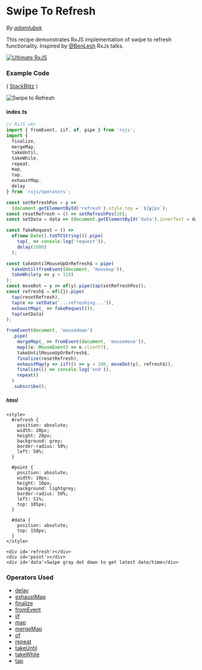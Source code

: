 # Swipe To Refresh

_By [adamlubek](https://github.com/adamlubek)_

This recipe demonstrates RxJS implementation of swipe to refresh functionality.
Inspired by [@BenLesh](https://twitter.com/BenLesh) RxJs talks.

[![Ultimate RxJS](https://drive.google.com/uc?export=view&id=1qq2-q-eVe-F_-d0eSvTyqaGRjpfLDdJz 'Ultimate RxJS')](https://ultimatecourses.com/courses/rxjs?ref=4)

### Example Code

(
[StackBlitz](https://stackblitz.com/edit/rxjs-refresh?file=index.ts&devtoolsheight=40)
)

![Swipe to Refresh](https://drive.google.com/uc?export=view&id=1BLA2TcAhjwtodkcnsJ8e91ckrvurqkEv)

#### index.ts

```js
// RxJS v6+
import { fromEvent, iif, of, pipe } from 'rxjs';
import {
  finalize,
  mergeMap,
  takeUntil,
  takeWhile,
  repeat,
  map,
  tap,
  exhaustMap,
  delay
} from 'rxjs/operators';

const setRefreshPos = y =>
  (document.getElementById('refresh').style.top = `${y}px`);
const resetRefresh = () => setRefreshPos(10);
const setData = data => (document.getElementById('data').innerText = data);

const fakeRequest = () =>
  of(new Date().toUTCString()).pipe(
    tap(_ => console.log('request')),
    delay(1000)
  );

const takeUntilMouseUpOrRefresh$ = pipe(
  takeUntil(fromEvent(document, 'mouseup')),
  takeWhile(y => y < 110)
);
const moveDot = y => of(y).pipe(tap(setRefreshPos));
const refresh$ = of({}).pipe(
  tap(resetRefresh),
  tap(e => setData('...refreshing...')),
  exhaustMap(_ => fakeRequest()),
  tap(setData)
);

fromEvent(document, 'mousedown')
  .pipe(
    mergeMap(_ => fromEvent(document, 'mousemove')),
    map((e: MouseEvent) => e.clientY),
    takeUntilMouseUpOrRefresh$,
    finalize(resetRefresh),
    exhaustMap(y => iif(() => y < 100, moveDot(y), refresh$)),
    finalize(() => console.log('end')),
    repeat()
  )
  .subscribe();
```

##### html

```
<style>
  #refresh {
    position: absolute;
    width: 20px;
    height: 20px;
    background: grey;
    border-radius: 50%;
    left: 50%;
  }

  #point {
    position: absolute;
    width: 10px;
    height: 10px;
    background: lightgrey;
    border-radius: 50%;
    left: 51%;
    top: 105px;
  }

  #data {
    position: absolute;
    top: 150px;
  }
</style>

<div id='refresh'></div>
<div id='point'></div>
<div id='data'>Swipe gray dot down to get latest date/time</div>
```

### Operators Used

- [delay](../operators/utility/delay.md)
- [exhaustMap](../operators/transformation/exhaustmap.md)
- [finalize](../operators/utility/finalize.md)
- [fromEvent](../operators/creation/fromevent.md)
- [iif](../operators/conditional/iif.md)
- [map](../operators/transformation/map.md)
- [mergeMap](../operators/transformation/mergemap.md)
- [of](../operators/creation/of.md)
- [repeat](../operators/utility/repeat.md)
- [takeUntil](../operators/filtering/takeuntil.md)
- [takeWhile](../operators/filtering/takewhile.md)
- [tap](../operators/utility/do.md)
